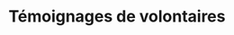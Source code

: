 ---
enable: true
title: "Témoignages de volontaires"
description: "Nous sommes à la recherche de [<u>volontaires</u>](/a-propos/#jeunes)."

# Testimonials
testimonials:
  - name: "Nathalie"
    designation: "Volontaire, activités de loisir"
    avatar: false
    content: "Nicolas est super content parce qu'il voit un chien à l'arrière de la voiture que nous suivons, mieux il en aperçoit deux. Malheureusement la voiture change de direction et il voudrait que je tourne et poursuive la voiture aux chiens. Isabelle (sa petite sœur) comprenant que ce n'est pas possible console Nicolas: - tu sais bien que l'important ce n'est pas de les suivre mais que tu les aies vus."	
  - name: "Luc"
    designation: "Volontaire, soutien scolaire"
    avatar: false
    content: "Joël rechignait à travailler disant qu'il avait déjà tout fait mais je l'ai persuadé de revoir ses verbes et faire la dictée à préparer. Finalement, tout s'est fait sans problème. Après, nous avons parlé, je lui ai dit que mon papa avait fait la guerre et avait été prisonnier des Allemands, nous avons fait une petite leçon d'histoire. Joël se montre toujours très intéressé."
  - name: "Julie"
    designation: "Volontaire, activités de loisir"
    avatar: false
    content: "Juste le temps de se faire maquiller en reine des neige, clown, fée ou … et c’est le début du bal folk. Kevin est un danseur infatigable, Léa aussi. Cassis et Victor sont plutôt observateurs. À la question ´qu’est-ce que vous avez préféré ?’ La réponse est ‘tout’."
  - name: "Anne"
    designation: "Volontaire, activités de loisir"
    avatar: false
    content: "Passer du temps avec eux est un moment privilégié, parfois avec des moments plus difficiles, souvent fatiguant mais toujours gratifiant d’être témoin de leur plaisir, de les voir évoluer, grandir. C’est aussi l’occasion de partager des moments avec d’autres volontaires motivé.es par le même esprit. En bref, Oxybulle c’est une magnifique aventure humaine !"
  - name: "Isabelle"
    designation: "Volontaire, soutien scolaire"
    avatar: false
    content: "Pour moi, être volontaire d’Oxybulle, c’est prendre quelques heures par semaine pour un moment qui fait sens avec des enfants"
  - name: "François"
    designation: "Volontaire, activités de loisir"
    avatar: false
    content: "Pour moi, m'engager dans Oxybulle c'est donner du sens à mes actes, agir au quotidien pour un avenir plus radieux au profit de ceux qui m'entourent. De plus passer du temps avec les enfants, c'est un véritable retour dans l'aventure et la découverte. Ça n'a pas de prix !"
  - name: "Oxybulle"
    designation: "Volontariat"
    avatar: false
    content: "Vous vous reconnaissez dans l’un de ces profils ? Vous avez envie de partager un peu de votre temps avec des jeunes pour qui cela compte ? De les accompagner sur un bout de leur chemin ? Rejoignez-nous (menu - nous soutenir)"

# don't create a separate page
_build:
  render: "never"
---